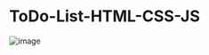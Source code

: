 # ToDo-List-HTML-CSS-JS
![image](https://github.com/Nimith2/ToDo-List-HTML-CSS-JS/assets/129142712/6138e6b5-be45-494f-a6e9-fe156af66679)
